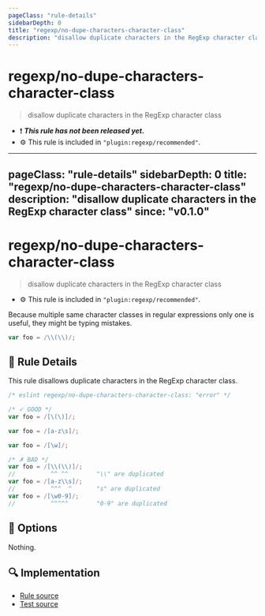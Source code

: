 ```yaml
---
pageClass: "rule-details"
sidebarDepth: 0
title: "regexp/no-dupe-characters-character-class"
description: "disallow duplicate characters in the RegExp character class"
---
```

# regexp/no-dupe-characters-character-class

> disallow duplicate characters in the RegExp character class

- :exclamation: <badge text="This rule has not been released yet." vertical="middle" type="error"> ***This rule has not been released yet.*** </badge>
- :gear: This rule is included in `"plugin:regexp/recommended"`.

---
pageClass: "rule-details"
sidebarDepth: 0
title: "regexp/no-dupe-characters-character-class"
description: "disallow duplicate characters in the RegExp character class"
since: "v0.1.0"
---
# regexp/no-dupe-characters-character-class

> disallow duplicate characters in the RegExp character class

- :gear: This rule is included in `"plugin:regexp/recommended"`.

Because multiple same character classes in regular expressions only one is useful, they might be typing mistakes.

```js
var foo = /\\(\\)/;
```

## :book: Rule Details

This rule disallows duplicate characters in the RegExp character class.

<eslint-code-block>

```js
/* eslint regexp/no-dupe-characters-character-class: "error" */

/* ✓ GOOD */
var foo = /[\(\)]/;

var foo = /[a-z\s]/;

var foo = /[\w]/;

/* ✗ BAD */
var foo = /[\\(\\)]/;
//          ^^ ^^        "\\" are duplicated
var foo = /[a-z\\s]/;
//          ^^^  ^       "s" are duplicated
var foo = /[\w0-9]/;
//          ^^^^^        "0-9" are duplicated
```

</eslint-code-block>

## :wrench: Options

Nothing.

## :mag: Implementation

- [Rule source](https://github.com/ota-meshi/eslint-plugin-regexp/blob/master/lib/rules/no-dupe-characters-character-class.ts)
- [Test source](https://github.com/ota-meshi/eslint-plugin-regexp/blob/master/tests/lib/rules/no-dupe-characters-character-class.ts)
